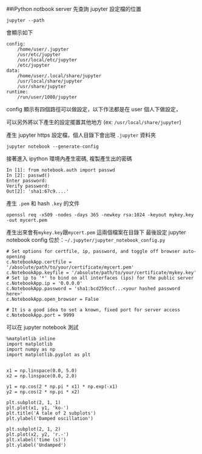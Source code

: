 ##iPython notbook server
先查詢 jupyter 設定檔的位置

`jupyter --path`

會顯示如下

```
config:
    /home/user/.jupyter
    /usr/etc/jupyter
    /usr/local/etc/jupyter
    /etc/jupyter
data:
    /home/user/.local/share/jupyter
    /usr/local/share/jupyter
    /usr/share/jupyter
runtime:
    /run/user/1000/jupyter
```

config 顯示有四個路徑可以做設定，以下作法都是在 user 個人下做設定，

可以另外將以下產生的設定擺置其他地方 (ex: `/usr/local/share/jupyter`)

產生 jupyter https 設定檔，個人目錄下會出現 `.jupyter` 資料夾

`jupyter notebook --generate-config`

接著進入 ipython 環境內產生密碼, 複製產生出的密碼
```
In [1]: from notebook.auth import passwd
In [2]: passwd()
Enter password:
Verify password:
Out[2]: 'sha1:67c9....'
```
產生 `.pem`  和 hash `.key` 的文件
```
openssl req -x509 -nodes -days 365 -newkey rsa:1024 -keyout mykey.key -out mycert.pem
```
產生出來會有`mykey.key`跟`mycert.pem` 這兩個檔案在目錄下
最後設定 jupyter notebook config 位於：`~/.jupyter/jupyter_notebook_config.py`
```
# Set options for certfile, ip, password, and toggle off browser auto-opening
c.NotebookApp.certfile = '/absolute/path/to/your/certificate/mycert.pem'
c.NotebookApp.keyfile = '/absolute/path/to/your/certificate/mykey.key'
# Set ip to '*' to bind on all interfaces (ips) for the public server
c.NotebookApp.ip = '0.0.0.0'
c.NotebookApp.password = 'sha1:bcd259ccf...<your hashed password here>'
c.NotebookApp.open_browser = False

# It is a good idea to set a known, fixed port for server access
c.NotebookApp.port = 9999
```

可以在 jupyter notebook 測試
```
%matplotlib inline 
import matplotlib
import numpy as np
import matplotlib.pyplot as plt


x1 = np.linspace(0.0, 5.0)
x2 = np.linspace(0.0, 2.0)

y1 = np.cos(2 * np.pi * x1) * np.exp(-x1)
y2 = np.cos(2 * np.pi * x2)

plt.subplot(2, 1, 1)
plt.plot(x1, y1, 'ko-')
plt.title('A tale of 2 subplots')
plt.ylabel('Damped oscillation')

plt.subplot(2, 1, 2)
plt.plot(x2, y2, 'r.-')
plt.xlabel('time (s)')
plt.ylabel('Undamped')
```
